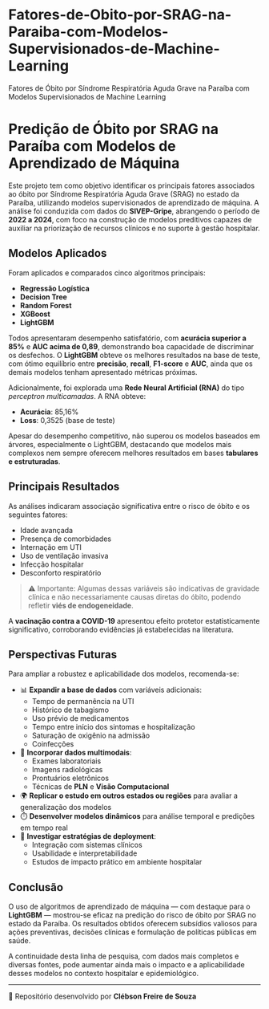 # Fatores-de-Obito-por-SRAG-na-Paraiba-com-Modelos-Supervisionados-de-Machine-Learning
Fatores de Óbito por Síndrome Respiratória Aguda Grave na Paraíba com Modelos Supervisionados de Machine Learning

# Predição de Óbito por SRAG na Paraíba com Modelos de Aprendizado de Máquina

Este projeto tem como objetivo identificar os principais fatores associados ao óbito por Síndrome Respiratória Aguda Grave (SRAG) no estado da Paraíba, utilizando modelos supervisionados de aprendizado de máquina. A análise foi conduzida com dados do **SIVEP-Gripe**, abrangendo o período de **2022 a 2024**, com foco na construção de modelos preditivos capazes de auxiliar na priorização de recursos clínicos e no suporte à gestão hospitalar.

## Modelos Aplicados

Foram aplicados e comparados cinco algoritmos principais:

- **Regressão Logística**
- **Decision Tree**
- **Random Forest**
- **XGBoost**
- **LightGBM**

Todos apresentaram desempenho satisfatório, com **acurácia superior a 85%** e **AUC acima de 0,89**, demonstrando boa capacidade de discriminar os desfechos. O **LightGBM** obteve os melhores resultados na base de teste, com ótimo equilíbrio entre **precisão**, **recall**, **F1-score** e **AUC**, ainda que os demais modelos tenham apresentado métricas próximas.

Adicionalmente, foi explorada uma **Rede Neural Artificial (RNA)** do tipo *perceptron multicamadas*. A RNA obteve:

- **Acurácia**: 85,16%  
- **Loss**: 0,3525 (base de teste)

Apesar do desempenho competitivo, não superou os modelos baseados em árvores, especialmente o LightGBM, destacando que modelos mais complexos nem sempre oferecem melhores resultados em bases **tabulares e estruturadas**.

## Principais Resultados

As análises indicaram associação significativa entre o risco de óbito e os seguintes fatores:

- Idade avançada
- Presença de comorbidades
- Internação em UTI
- Uso de ventilação invasiva
- Infecção hospitalar
- Desconforto respiratório

> ⚠️ Importante: Algumas dessas variáveis são indicativas de gravidade clínica e não necessariamente causas diretas do óbito, podendo refletir **viés de endogeneidade**.

A **vacinação contra a COVID-19** apresentou efeito protetor estatisticamente significativo, corroborando evidências já estabelecidas na literatura.

## Perspectivas Futuras

Para ampliar a robustez e aplicabilidade dos modelos, recomenda-se:

- 📊 **Expandir a base de dados** com variáveis adicionais:
  - Tempo de permanência na UTI
  - Histórico de tabagismo
  - Uso prévio de medicamentos
  - Tempo entre início dos sintomas e hospitalização
  - Saturação de oxigênio na admissão
  - Coinfecções
- 🧠 **Incorporar dados multimodais**:
  - Exames laboratoriais
  - Imagens radiológicas
  - Prontuários eletrônicos
  - Técnicas de **PLN** e **Visão Computacional**
- 🌍 **Replicar o estudo em outros estados ou regiões** para avaliar a generalização dos modelos
- ⏱️ **Desenvolver modelos dinâmicos** para análise temporal e predições em tempo real
- 🧩 **Investigar estratégias de deployment**:
  - Integração com sistemas clínicos
  - Usabilidade e interpretabilidade
  - Estudos de impacto prático em ambiente hospitalar

## Conclusão

O uso de algoritmos de aprendizado de máquina — com destaque para o **LightGBM** — mostrou-se eficaz na predição do risco de óbito por SRAG no estado da Paraíba. Os resultados obtidos oferecem subsídios valiosos para ações preventivas, decisões clínicas e formulação de políticas públicas em saúde.

A continuidade desta linha de pesquisa, com dados mais completos e diversas fontes, pode aumentar ainda mais o impacto e a aplicabilidade desses modelos no contexto hospitalar e epidemiológico.

---

🔗 Repositório desenvolvido por **Clébson Freire de Souza**
